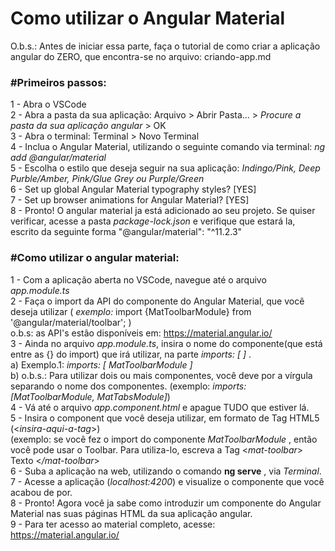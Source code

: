 # Como utilizar o Angular Material <br>
O.b.s.: Antes de iniciar essa parte, faça o tutorial de como criar a aplicação angular do ZERO, que encontra-se no arquivo: criando-app.md<br>
### #Primeiros passos: <br>
1 - Abra o VSCode <br>
2 - Abra a pasta da sua aplicação: Arquivo > Abrir Pasta... > *Procure a pasta da sua aplicação angular* > OK <br>
3 - Abra o terminal: Terminal > Novo Terminal <br>
4 - Inclua o Angular Material, utilizando o seguinte comando via terminal: *ng add @angular/material* <br>
5 - Escolha o estilo que deseja seguir na sua aplicação: *Indingo/Pink, Deep Purble/Amber, Pink/Glue Grey ou Purple/Green* <br>
6 - Set up global Angular Material typography styles? [YES] <br>
7 - Set up browser animations for Angular Material? [YES] <br>
8 - Pronto! O angular material ja está adicionado ao seu projeto. Se quiser verificar, acesse a pasta *package-lock.json* e verifique que estará la, escrito da seguinte forma "@angular/material": "^11.2.3" <br>

### #Como utilizar o angular material: <br>
1 - Com a aplicação aberta no VSCode, navegue até o arquivo *app.module.ts* <br>
2 - Faça o import da API do componente do Angular Material, que você deseja utilizar ( *exemplo:* import {MatToolbarModule} from '@angular/material/toolbar'; )  <br>
o.b.s: as API's estão disponíveis em: https://material.angular.io/<br>
3 - Ainda no arquivo *app.module.ts*, insira o nome do componente(que está entre as {} do import) que irá utilizar, na parte *imports: [ ]* .<br>
a) Exemplo.1: *imports: [ MatToolbarModule ]* <br>
b) o.b.s.: Para utilizar dois ou mais componentes, você deve por a vírgula separando o nome dos componentes. (exemplo: *imports: [MatToolbarModule, MatTabsModule]*) <br>
4 - Vá até o arquivo *app.component.html* e apague TUDO que estiver lá. <br>
5 - Insira o component que você deseja utilizar, em formato de Tag HTML5 (<*insira-aqui-a-tag*>) <br>
(exemplo: se você fez o import do componente *MatToolbarModule* , então você pode usar o Toolbar. Para utiliza-lo, escreva a Tag <*mat-toolbar*> Texto <*/mat-toolbar*> <br>
6 - Suba a aplicação na web, utilizando o comando **ng serve** , via *Terminal*. <br>
7 - Acesse a aplicação (*localhost:4200*) e visualize o componente que você acabou de por.<br>
8 - Pronto! Agora você ja sabe como introduzir um componente do Angular Material nas suas páginas HTML da sua aplicação angular. <br>
9 - Para ter acesso ao material completo, acesse: https://material.angular.io/